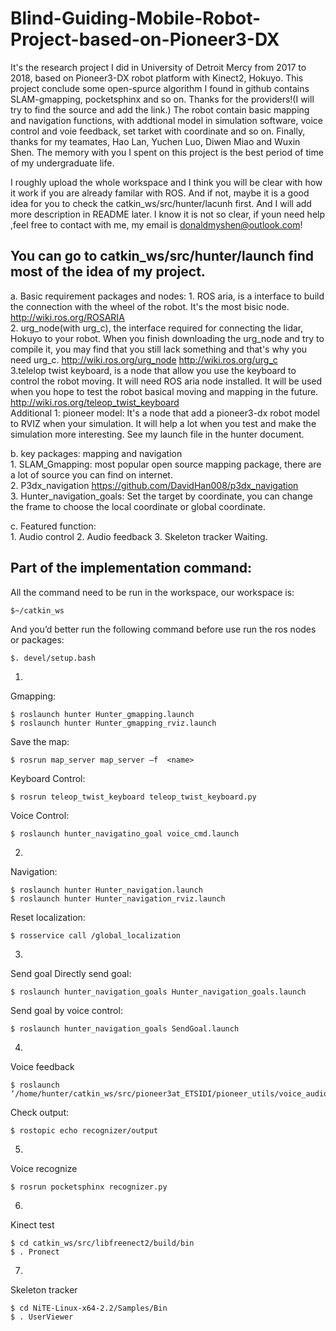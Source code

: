 # Blind-Guiding-Mobile-Robot-Project-based-on-Pioneer3-DX
It's the research project I did in University of Detroit Mercy from 2017 to 2018, based on Pioneer3-DX robot platform with Kinect2, Hokuyo. 
This project conclude some open-spurce algorithm I found in github contains SLAM-gmapping, pocketsphinx and so on. Thanks for the providers!(I will try to find the source and add the link.) The robot contain basic mapping and navigation functions, with addtional model in simulation software, voice control and voie feedback, set tarket with coordinate and so on.
Finally, thanks for my teamates, Hao Lan, Yuchen Luo, Diwen Miao and Wuxin Shen. The memory with you I spent on this project is the best period of time of my undergraduate life.

I roughly upload the whole workspace and I think you will be clear with how it work if you are already familar with ROS. And if not, maybe it is a good idea for you to check the catkin_ws/src/hunter/lacunh first. And I will add more description in README later. I know it is not so clear, if youn need help ,feel free to contact with me,  my email is donaldmyshen@outlook.com!

You can go to catkin_ws/src/hunter/launch find most of the idea of my project.
------------------------------------------------------------------------------------------------------------------------------
 
 a. Basic requirement packages and nodes: 
    1. ROS aria, is a interface to build the connection with the wheel of the robot. It's the most bisic node. http://wiki.ros.org/ROSARIA    
    2. urg_node(with urg_c), the interface required for connecting the lidar, Hokuyo to your robot. When you finish downloading the urg_node and try to compile it, you may find that you still lack something and that's why you need urg_c. http://wiki.ros.org/urg_node http://wiki.ros.org/urg_c    
    3.telelop twist keyboard, is a node that allow you use the keyboard to control the robot moving. It will need ROS aria node installed. It will be used when you hope to test the robot basical moving and mapping in the future. http://wiki.ros.org/teleop_twist_keyboard    
    Additional 1: pioneer model: It's a node that add a pioneer3-dx robot model to RVIZ when your simulation. It will help a lot when you test and make the simulation more interesting. See my launch file in the hunter document.
   
   b. key packages: mapping and navigation    
    1. SLAM_Gmapping: most popular open source mapping package, there are a lot of source you can find on internet.    
    2. P3dx_navigation https://github.com/DavidHan008/p3dx_navigation    
    3. Hunter_navigation_goals: Set the target by coordinate, you can change the frame to choose the local coordinate or global coordinate.
    
   c. Featured function:   
     1. Audio control
     2. Audio feedback
     3. Skeleton tracker
     Waiting. 
     
Part of the implementation command: 
------------------------------------------------------------------------------------------------------------------------------
All the command need to be run in the workspace, our workspace is:  

	$~/catkin_ws 
	
And you’d better run the following command before use run the ros nodes or packages: 

	$. devel/setup.bash 
	
1.
  Gmapping: 

	$ roslaunch hunter Hunter_gmapping.launch 
	$ roslaunch hunter Hunter_gmapping_rviz.launch  
	
  Save the map: 
  
	$ rosrun map_server map_server –f  <name> 
	
  Keyboard Control: 
	 
	$ rosrun teleop_twist_keyboard teleop_twist_keyboard.py 
	
  Voice Control: 
  
	$ roslaunch hunter_navigatino_goal voice_cmd.launch 
	
2. 
  Navigation: 

	$ roslaunch hunter Hunter_navigation.launch 
	$ roslaunch hunter Hunter_navigation_rviz.launch  
	
  Reset localization: 
  
	$ rosservice call /global_localization 
	
3. 
  Send goal Directly send goal: 
  
	$ roslaunch hunter_navigation_goals Hunter_navigation_goals.launch 
	
  Send goal by voice control: 
  
	$ roslaunch hunter_navigation_goals SendGoal.launch 
	
4. 
  Voice feedback       
  
	$ roslaunch ‘/home/hunter/catkin_ws/src/pioneer3at_ETSIDI/pioneer_utils/voice_audio/launch/voice_cmd.launch 
	
  Check output: 
  
	$ rostopic echo recognizer/output 
	
5. 
  Voice recognize 

	$ rosrun pocketsphinx recognizer.py 
	
6. 
  Kinect test   
  
	$ cd catkin_ws/src/libfreenect2/build/bin         
	$ . Pronect 
	
7. 
  Skeleton tracker
  
	$ cd NiTE-Linux-x64-2.2/Samples/Bin 
	$ . UserViewer

